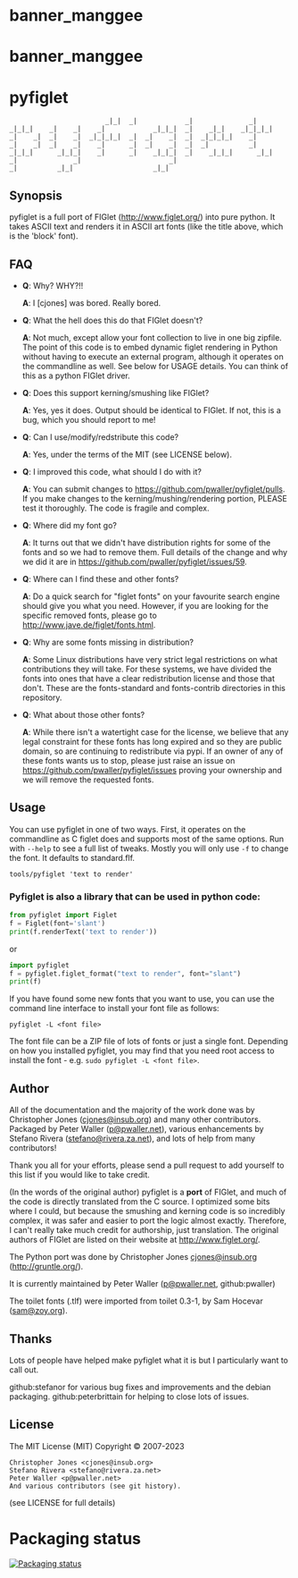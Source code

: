 # banner_manggee
# banner_manggee

# **pyfiglet**

```
                        _|_|  _|            _|              _|
_|_|_|    _|    _|    _|            _|_|_|  _|    _|_|    _|_|_|_|
_|    _|  _|    _|  _|_|_|_|  _|  _|    _|  _|  _|_|_|_|    _|
_|    _|  _|    _|    _|      _|  _|    _|  _|  _|          _|
_|_|_|      _|_|_|    _|      _|    _|_|_|  _|    _|_|_|      _|_|
_|              _|                      _|
_|          _|_|                    _|_|
```

## **Synopsis**

pyfiglet is a full port of FIGlet (http://www.figlet.org/) into pure
python. It takes ASCII text and renders it in ASCII art fonts (like
the title above, which is the 'block' font).

## **FAQ**

- **Q**: Why? WHY?!!

  **A**: I [cjones] was bored. Really bored.
  
- **Q**: What the hell does this do that FIGlet doesn't?

  **A**: Not much, except allow your font collection to live
           in one big zipfile. The point of this code is to embed
           dynamic figlet rendering in Python without having to
           execute an external program, although it operates on the
           commandline as well.  See below for USAGE details. You can
           think of this as a python FIGlet driver.
- **Q**: Does this support kerning/smushing like FIGlet?

  **A**: Yes, yes it does. Output should be identical to FIGlet. If
           not, this is a bug, which you should report to me!
  
- **Q**: Can I use/modify/redstribute this code?

  **A**: Yes, under the terms of the MIT (see LICENSE below).
  
- **Q**: I improved this code, what should I do with it?

  **A**: You can submit changes to https://github.com/pwaller/pyfiglet/pulls.
           If you make changes to the kerning/mushing/rendering portion, PLEASE
           test it thoroughly. The code is fragile and complex.
- **Q**: Where did my font go?

  **A**: It turns out that we didn't have distribution rights for some of the
           fonts and so we had to remove them.  Full details of the change and
           why we did it are in https://github.com/pwaller/pyfiglet/issues/59.
- **Q**: Where can I find these and other fonts?

  **A**: Do a quick search for "figlet fonts" on your favourite search engine
           should give you what you need.  However, if you are looking for the
           specific removed fonts, please go to http://www.jave.de/figlet/fonts.html.

- **Q**: Why are some fonts missing in <my favourite> distribution?
  
  **A**: Some Linux distributions have very strict legal restrictions on what
           contributions they will take.  For these systems, we have divided the
           fonts into ones that have a clear redistribution license and those that
           don't.  These are the fonts-standard and fonts-contrib directories in
           this repository.
- **Q**: What about those other fonts?
  
  **A**: While there isn't a watertight case for the license, we believe that
           any legal constraint for these fonts has long expired and so they
           are public domain, so are continuing to redistribute via pypi.  If
           an owner of any of these fonts wants us to stop, please just
           raise an issue on https://github.com/pwaller/pyfiglet/issues
           proving your ownership and we will remove the requested fonts.


## **Usage**

You can use pyfiglet in one of two ways. First, it operates on the
commandline as C figlet does and supports most of the same options.
Run with `--help` to see a full list of tweaks.  Mostly you will only
use `-f` to change the font. It defaults to standard.flf.

`tools/pyfiglet 'text to render'`

### Pyfiglet is also a library that can be used in python code:

```py
from pyfiglet import Figlet
f = Figlet(font='slant')
print(f.renderText('text to render'))
```

or

```py
import pyfiglet
f = pyfiglet.figlet_format("text to render", font="slant")
print(f)
```
If you have found some new fonts that you want to use, you can use the
command line interface to install your font file as follows:

`pyfiglet -L <font file>`

The font file can be a ZIP file of lots of fonts or just a single font.
Depending on how you installed pyfiglet, you may find that you need
root access to install the font - e.g. `sudo pyfiglet -L <font file>`.

## **Author**

All of the documentation and the majority of the work done was by
Christopher Jones (cjones@insub.org) and many other contributors.
Packaged by Peter Waller (p@pwaller.net), various enhancements by
Stefano Rivera (stefano@rivera.za.net),
and lots of help from many contributors!

Thank you all for your efforts, please send a pull request to add yourself to
this list if you would like to take credit.

(In the words of the original author) pyfiglet is a **port** of FIGlet, and much
of the code is directly translated from the C source. I optimized some bits
where I could, but because the smushing and kerning code is so incredibly
complex, it was safer and easier to port the logic almost exactly. Therefore, I
can't really take much credit for authorship, just translation. The original
authors of FIGlet are listed on their website at http://www.figlet.org/.

The Python port was done by Christopher Jones <cjones@insub.org> (http://gruntle.org/).

It is currently maintained by Peter Waller (p@pwaller.net, github:pwaller)

The toilet fonts (.tlf) were imported from toilet 0.3-1, by Sam Hocevar (sam@zoy.org).

## **Thanks**

Lots of people have helped make pyfiglet what it is but I particularly want to
call out.

github:stefanor for various bug fixes and improvements and the debian packaging.
github:peterbrittain for helping to close lots of issues.


## **License**
The MIT License (MIT)
Copyright © 2007-2023
```
Christopher Jones <cjones@insub.org>
Stefano Rivera <stefano@rivera.za.net>
Peter Waller <p@pwaller.net>
And various contributors (see git history).
```
(see LICENSE for full details)

# Packaging status

[![Packaging status](https://repology.org/badge/vertical-allrepos/python:pyfiglet.svg)](https://repology.org/project/python:pyfiglet/versions)
